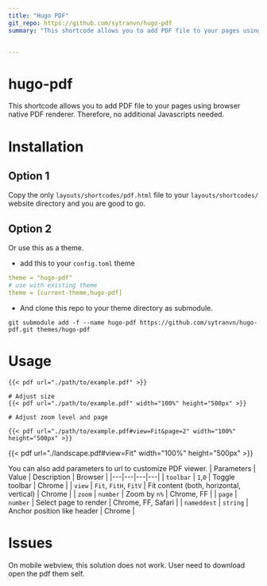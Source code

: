 ```yaml
---
title: "Hugo PDF"
git_repo: https://github.com/sytranvn/hugo-pdf
summary: "This shortcode allows you to add PDF file to your pages using browser native PDF renderer. Therefore, no additional Javascripts needed."


---
```


# hugo-pdf
This shortcode allows you to add PDF file to your pages using browser native 
PDF renderer. Therefore, no additional Javascripts needed.

# Installation
## Option 1
Copy the only `layouts/shortcodes/pdf.html` file to your `layouts/shortcodes/` website directory and you are good to go.

## Option 2
Or use this as a theme.
- add this to your `config.toml` theme
```yml
theme = "hugo-pdf"
# use with existing theme
theme = [current-theme,hugo-pdf]
```
- And clone this repo to your theme directory as submodule.
```shell
git submodule add -f --name hugo-pdf https://github.com/sytranvn/hugo-pdf.git themes/hugo-pdf
```


# Usage
```
{{< pdf url="./path/to/example.pdf" >}}

# Adjust size
{{< pdf url="./path/to/example.pdf" width="100%" height="500px" >}}

# Adjust zoom level and page

{{< pdf url="./path/to/example.pdf#view=Fit&page=2" width="100%" height="500px" >}}
```

{{< pdf url="./landscape.pdf#view=Fit" width="100%" height="500px" >}} 

You can also add parameters to url to customize PDF viewer.
| Parameters  | Value  | Description  | Browser  |
|---|---|---|---|
| `toolbar`  | `1`,`0`  | Toggle toolbar  | Chrome  |
| `view`  | `Fit`, `FitH`, `FitV`  | Fit content (both, horizontal, vertical)  | Chrome  |
| `zoom`  | `number`  | Zoom by `n%`  | Chrome, FF  |
| `page`  | `number`  | Select page to render  | Chrome, FF, Safari  |
| `nameddest`  | `string`  | Anchor position like header | Chrome  |

# Issues
On mobile webview, this solution does not work. User need to download open
the pdf them self. 
